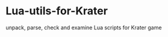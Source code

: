 Lua-utils-for-Krater
====================

unpack, parse, check and examine Lua scripts for Krater game

